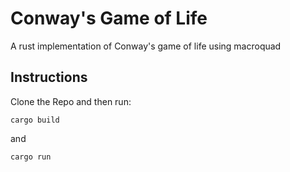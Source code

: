 # Conway's Game of Life
A rust implementation of Conway's game of life using macroquad
## Instructions
Clone the Repo and then run:
```
cargo build
```
and
```
cargo run
```
